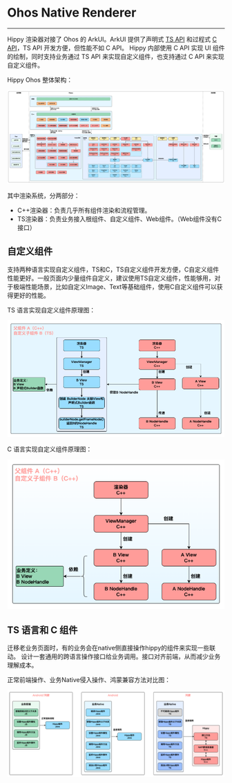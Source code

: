 # Ohos Native Renderer

---

Hippy 渲染器对接了 Ohos 的 ArkUI。ArkUI 提供了声明式 [TS API](https://developer.huawei.com/consumer/cn/doc/harmonyos-references-V13/arkui-api-V13) 和过程式 [C API](https://gitee.com/openharmony/docs/blob/master/zh-cn/application-dev/reference/apis-arkui/_ark_u_i___native_module.md)，TS API 开发方便，但性能不如 C API。
Hippy 内部使用 C API 实现 UI 组件的绘制，同时支持业务通过 TS API 来实现自定义组件，也支持通过 C API 来实现自定义组件。

Hippy Ohos 整体架构：

![image](../../../assets/img/ohos_hippy_arch.png)

其中渲染系统，分两部分：

- C++渲染器：负责几乎所有组件渲染和流程管理。
- TS渲染器：负责业务接入根组件、自定义组件、Web组件。（Web组件没有C接口）

## 自定义组件

支持两种语言实现自定义组件，TS和C，TS自定义组件开发方便，C自定义组件性能更好。一般页面内少量组件自定义，建议使用TS自定义组件，性能够用，对于极端性能场景，比如自定义Image、Text等基础组件，使用C自定义组件可以获得更好的性能。


TS 语言实现自定义组件原理图：

![image](../../../assets/img/ohos_custom_ts_comp.png)

C 语言实现自定义组件原理图：

![image](../../../assets/img/ohos_custom_c_comp.png)

## TS 语言和 C 组件

迁移老业务页面时，有的业务会在native侧直接操作hippy的组件来实现一些联动。
设计一套通用的跨语言操作接口给业务调用。接口对齐前端，从而减少业务理解成本。

正常前端操作、业务Native侵入操作、鸿蒙兼容方法对比图：

![image](../../../assets/img/ohos_ts_op_c_comp.png)
